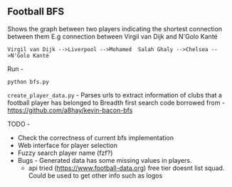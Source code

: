 ## Football BFS

Shows the graph between two players indicating the shortest connection between them 
E.g connection between Virgil van Dijk and N'Golo Kanté 

`Virgil van Dijk -->Liverpool -->Mohamed  Salah Ghaly -->Chelsea -->N'Golo Kanté`

Run -
```
python bfs.py
```

`create_player_data.py` - Parses urls to extract information of clubs that a football player has belonged to
Breadth first search code borrowed from - https://github.com/a8hay/kevin-bacon-bfs

TODO -

* Check the correctness of current bfs implementation
* Web interface for player selection
* Fuzzy search player name (fzf?)
* Bugs - Generated data has some missing values in players.
  - api tried (https://www.football-data.org) free tier doesnt list squad. Could be used to get other info such as logos
